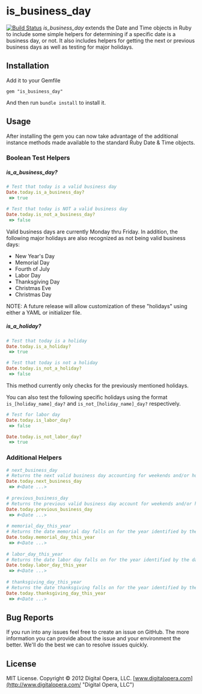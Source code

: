 # is_business_day
[![Build Status](https://secure.travis-ci.org/noiseunion/is_business_day.png)](http://travis-ci.org/noiseunion/is_business_day)
*is_business_day* extends the Date and Time objects in Ruby to include some simple helpers for determining if a specific date is a business day, or not.  It also includes helpers for getting the next or previous business days as well as testing for major holidays.

## Installation

Add it to your Gemfile

`gem "is_business_day"`

And then run `bundle install` to install it.

## Usage

After installing the gem you can now take advantage of the additional instance methods made available to the standard Ruby Date & Time objects.

### Boolean Test Helpers

##### is_a_business_day?

```rb
# Test that today is a valid business day
Date.today.is_a_business_day? 
 => true

# Test that today is NOT a valid business day
Date.today.is_not_a_business_day?
 => false
```

Valid business days are currently Monday thru Friday.  In addition, the following major holidays are also recognized as not being valid business days:

- New Year's Day
- Memorial Day
- Fourth of July
- Labor Day
- Thanksgiving Day
- Christmas Eve
- Christmas Day

NOTE: A future release will allow customization of these "holidays" using either a YAML or initializer file.

##### is_a_holiday?

```rb
# Test that today is a holiday
Date.today.is_a_holiday?
 => true

# Test that today is not a holiday
Date.today.is_not_a_holiday?
 => false
```

This method currently only checks for the previously mentioned holidays.

You can also test the following specific holidays using the format `is_[holiday_name]_day?` and `is_not_[holiday_name]_day?` respectively.

```rb
# Test for labor day
Date.today.is_labor_day?
 => false

Date.today.is_not_labor_day?
 => true
```

### Additional Helpers

```rb
# next_business_day
# Returns the next valid business day accounting for weekends and/or holidays.
Date.today.next_business_day
 => #<Date ...> 
	
# previous_business_day
# Returns the previous valid business day account for weekends and/or holidays.
Date.today.previous_business_day
 => #<Date ...>
	
# memorial_day_this_year
# Returns the date memorial day falls on for the year identified by the date instance
Date.today.memorial_day_this_year
 => #<Date ...>
	
# labor_day_this_year
# Returns the date labor day falls on for the year identified by the date instance
Date.today.labor_day_this_year
 => #<Date ...>
	
# thanksgiving_day_this_year
# Returns the date thanksgiving falls on for the year identified by the date instance
Date.today.thanksgiving_day_this_year
 => #<Date ...>
```

## Bug Reports

If you run into any issues feel free to create an issue on GitHub.  The more information you can provide about the issue and your environment the better.  We'll do the best we can to resolve issues quickly.

## License

MIT License.  Copyright &copy; 2012 Digital Opera, LLC.  [www.digitalopera.com](http://www.digitalopera.com/ "Digital Opera, LLC")